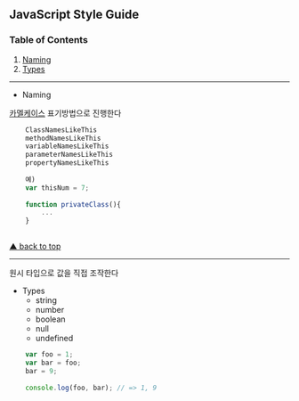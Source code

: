 ## JavaScript Style Guide


<a name="top"></a>
### Table of Contents

  1. [Naming](#Naming)
  1. [Types](#Types)
  
  
  
  
  
  
  
  
  
  
  
  
  
  
---------------------------------------------------------------------------------------------------------------------------------------------
<a name="Naming"></a>
- Naming  

[카멜케이스](https://ko.wikipedia.org/wiki/%EB%82%99%ED%83%80_%EB%8C%80%EB%AC%B8%EC%9E%90) 표기방법으로 진행한다

```js
    ClassNamesLikeThis
    methodNamesLikeThis
    variableNamesLikeThis
    parameterNamesLikeThis
    propertyNamesLikeThis
    
    예)    
    var thisNum = 7;
    
    function privateClass(){
        ...
    }
    
```



<a href="#top">▲ back to top</a>  

---------------------------------------------------------------------------------------------------------------------------------------------
<a name="Types"></a>

원시 타입으로 값을 직접 조작한다

- Types
    - string
    - number
    - boolean
    - null
    - undefined
    
```js
    var foo = 1;
    var bar = foo;
    bar = 9;
    
    console.log(foo, bar); // => 1, 9

```
